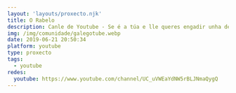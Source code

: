 ```yaml
---
layout: 'layouts/proxecto.njk'
title: O Rabelo
description: Canle de Youtube - Se é a túa e lle queres engadir unha descripción e etiquetas, ponte en contacto con nós.
img: /img/comunidade/galegotube.webp
date: 2019-06-21 20:50:34
platform: youtube
type: proxecto
tags:
  - youtube
redes:
  youtube: https://www.youtube.com/channel/UC_uVWEaYdNW5rBLJNmaQygQ
---
```



